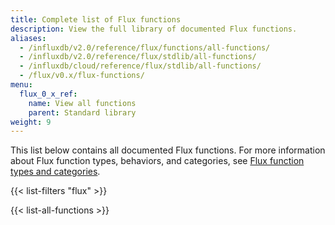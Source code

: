 ```yaml
---
title: Complete list of Flux functions
description: View the full library of documented Flux functions.
aliases:
  - /influxdb/v2.0/reference/flux/functions/all-functions/
  - /influxdb/v2.0/reference/flux/stdlib/all-functions/
  - /influxdb/cloud/reference/flux/stdlib/all-functions/
  - /flux/v0.x/flux-functions/
menu:
  flux_0_x_ref:
    name: View all functions
    parent: Standard library
weight: 9
---
```


This list below contains all documented Flux functions.
For more information about Flux function types, behaviors, and categories,
see [Flux function types and categories](/flux/v0.x/function-types/).

{{< list-filters "flux" >}}

{{< list-all-functions >}}
